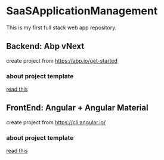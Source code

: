 # SaaSApplicationManagement
This is my first full stack web app repository.

## Backend: Abp vNext

create project from https://abp.io/get-started

### about project template
[read this](https://docs.abp.io/en/abp/latest/Startup-Templates/Application)

## FrontEnd: Angular + Angular Material

create project from https://cli.angular.io/

### about project template
[read this](https://angular.io/guide/file-structure#application-project-files)